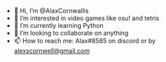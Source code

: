 - 👋 Hi, I’m @AlaxCornwallis
- 👀 I’m interested in video games like osu! and tetris
- 🌱 I’m currently learning Python
- 💞️ I’m looking to collaborate on anything
- 📫 How to reach me: Alax#8585 on discord or by alexscornwell@gmail.com

<!---
AlaxCornwallis/AlaxCornwallis is a ✨ special ✨ repository because its `README.md` (this file) appears on your GitHub profile.
You can click the Preview link to take a look at your changes.
--->
